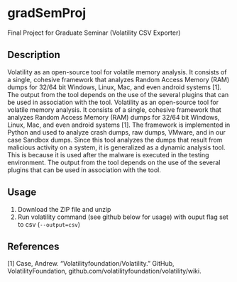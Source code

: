 # gradSemProj
Final Project for Graduate Seminar (Volatility CSV Exporter)

## Description
Volatility as an open-source tool for volatile memory analysis. It consists of a single, cohesive framework that analyzes Random Access Memory (RAM) dumps for 32/64 bit Windows, Linux, Mac, and even android systems [1]. The output from the tool depends on the use of the several plugins that can be used in association with the tool. Volatility as an open-source tool for volatile memory analysis. It consists of a single, cohesive framework that analyzes Random Access Memory (RAM) dumps for 32/64 bit Windows, Linux, Mac, and even android systems [1]. The framework is implemented in Python and used to analyze crash dumps, raw dumps, VMware, and in our case Sandbox dumps. Since this tool analyzes the dumps that result from malicious activity on a system, it is generalized as a dynamic analysis tool. This is because it is used after the malware is executed in the testing environment. The output from the tool depends on the use of the several plugins that can be used in association with the tool.

## Usage
1. Download the ZIP file and unzip
2. Run volatility command (see github below for usage) with ouput flag set to csv (`--output=csv`)

## References
[1] Case, Andrew. “Volatilityfoundation/Volatility.” GitHub, VolatilityFoundation, github.com/volatilityfoundation/volatility/wiki.
